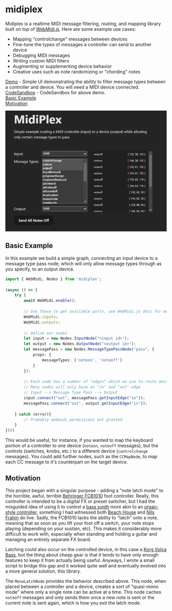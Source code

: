 # midiplex

Midiplex is a realtime MIDI message filtering, routing, and mapping library built on top of [WebMidi.js](https://github.com/djipco/webmidi). Here are some example use cases:
 - Mapping "controlchange" messages between devices
 - Fine-tune the types of messages a controller can send to another device
 - Debugging MIDI messages
 - Writing custom MIDI filters
 - Augmenting or supplementing device behavior
 - Creative uses such as note randomizing or "chording" notes

[Demo](https://w9wnls-5173.csb.app/) - Simple UI demonstrating the ability to filter message types between a controller and device. You will need a MIDI device connected. \
[CodeSandbox](https://codesandbox.io/p/devbox/midiplex-w9wnls?file=%2Fsrc%2FApp.vue%3A77%2C25) - CodeSandbox for above demo. \
[Basic Example](#basic-example) \
[Motivation](#motivation)

![example](example.png)

## Basic Example

In this example we build a simple graph, connecting an input device to a message type pass node, which will only allow message types through as you specify, to an output device.

```typescript
import { WebMidi, Nodes } from 'midiplex';

(async () => {
    try {
        await WebMidi.enable();

        // Use these to get available ports, see WebMidi.js docs for more info 
        WebMidi.inputs;
        WebMidi.outputs;

        // Define our nodes
        let input = new Nodes.InputNode("<input id>");
        let output = new Nodes.OutputNode("<output id>");
        let messagePass = new Nodes.MessageTypePassNode("pass", {
            props: {
                messageTypes: ['noteon', 'noteoff']
            }
        });

        // Each node has a number of "edges" which we use to route messages
        // Many nodes will only have an "in" and "out" edge
        // Input --> Message Type Pass --> Output
        input.connect("out", messagePass.getInputEdge("in"));
        messagePass.connect("out", output.getInputEdge("in"));

    } catch (error){
        // Probably webmidi permissions not granted
    }
})()
```

This would be useful, for instance, if you wanted to map the keyboard portion of a controller to one device (`noteon`, `noteoff` messages), but the controls (switches, knobs, etc.) to a different device (`controlchange` messages). You could add further nodes, such as the `CCMapNode`, to map each CC message to it's counterpart on the target device.

## Motivation

This project began with a singular purpose - adding a "note latch mode" to the horrible, awful, terrible [Behringer FCB1010](https://www.behringer.com/product.html?modelCode=P0089) foot controller. Really, this controller is intended to be a digital FX or preset switcher, but I had the misguided idea of using it to control a [bass synth](https://www.korg.com/us/products/dj/volca_bass/) more akin to an [organ-style controller](https://www.sweetwater.com/store/detail/MP113--studiologic-mp-113-midi-pedal-controller), something I had witnessed both [Beach House](https://equipboard.com/pros/alex-scally) and [Nils Frahm](https://equipboard.com/pros/nils-frahm) do live. Sadly, the FCB1010 lacks the ability to "latch" onto a note, meaning that as soon as you lift your foot off a switch, your note stops playing (depending on your sustain, etc). This makes it considerably more difficult to work with, especially when standing and holding a guitar and managing an entirely separate FX board.

Latching could also occur on the controlled device, in this case a [Korg Volca Bass](https://www.korg.com/us/products/dj/volca_bass/), but the thing about cheap gear is that it tends to have only enough features to keep it from actually being useful. Anyways, I wrote a small script to bridge this gap and it worked quite well and eventually evolved into a more general solution, this library.

The `MonoLatchNode` provides the behavior described above. This node, when placed between a controller and a device, creates a sort of "quasi-mono mode" where only a single note can be active at a time. This node caches `noteoff` messages and only sends them once a new note is sent or the current note is sent again, which is how you exit the latch mode.